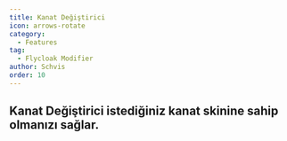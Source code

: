 ```yaml
---
title: Kanat Değiştirici
icon: arrows-rotate
category:
  - Features
tag:
  - Flycloak Modifier
author: Schvis
order: 10
---
```


## Kanat Değiştirici istediğiniz kanat skinine sahip olmanızı sağlar.
